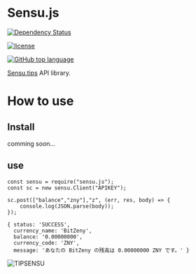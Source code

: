 # Sensu.js

[![Dependency Status](https://beta.gemnasium.com/badges/github.com/zinntikumugai/sensu.js.svg)](https://beta.gemnasium.com/projects/github.com/zinntikumugai/sensu.js)

[![license](https://img.shields.io/github/license/zinntikumugai/sensu.js.svg)](https://github.com/zinntikumugai/sensu.js)

[![GitHub top language](https://img.shields.io/github/languages/top/zinntikumugai/sensu.js.svg)](https://github.com/zinntikumugai/sensu.js)


[Sensu.tips](https://Sensu.tips/) API library.

# How to use

## Install

comming soon...

## use

```
const sensu = require("sensu.js");
const sc = new sensu.Client("APIKEY");

sc.post(["balance","zny"],"z", (err, res, body) => {
    console.log(JSON.parse(body));
});
```
```
{ status: 'SUCCESS',
  currency_name: 'BitZeny',
  balance: '0.00000000',
  currency_code: 'ZNY',
  message: 'あなたの BitZeny の残高は 0.00000000 ZNY です。' }
```

![[TIPSENSU](https://shinoharata.github.io/TipSensuWithTwitter/?name=uesitananame55)](https://i.gyazo.com/b036249a517b291cbc2c836d03c9763f.png)